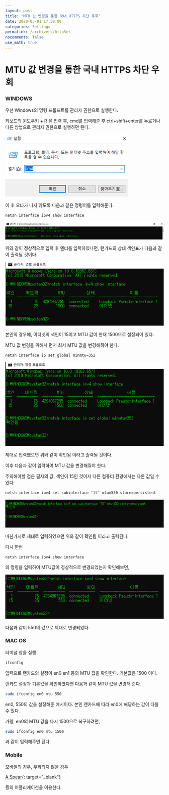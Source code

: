 ```yaml
---
layout: post
title: "MTU 값 변경을 통한 국내 HTTPS 차단 우회"
date: 2020-03-01 17:30:00
categories: Settings
permalink: /archivers/httpSet
nocomments: false
use_math: true
---
```


# MTU 값 변경을 통한 국내 HTTPS 차단 우회

### WINDOWS

우선 Windows의 명령 프롬프트를 관리자 권한으로 실행한다.

키보드의 윈도우키 + R 을 입력 후, cmd를 입력해준 후 ctrl+shift+enter를 누르거나 다른 방법으로 관리자 권한으로 실행하면 된다.

![executeCMD](/assets/posts/2020-03-01-httpSet/exccmd.png)

이 후 오타가 나지 않도록 다음과 같은 명령어를 입력해준다.

```
netsh interface ipv4 show interface
```

![insertcmd](/assets/posts/2020-03-01-httpSet/insertcmd.png)

위와 같이 정상적으로 입력 후 엔터를 입력하였다면, 랜카드의 상태 색인표가 다음과 같이 출력될 것이다.

![intershow](/assets/posts/2020-03-01-httpSet/intershow.png)

본인의 경우에, 이더넷의 색인이 15이고 MTU 값이 현재 1500으로 설정되어 있다.

MTU 값 변경을 위해서 먼저 최저 MTU 값을 변경해줘야 한다.

```
netsh interface ip set global minmtu=352
```

![minmtu](/assets/posts/2020-03-01-httpSet/minmtu.png)

제대로 입력했으면 위와 같이 확인됨 이라고 출력될 것이다.

이후 다음과 같이 입력하여 MTU 값을 변경해줘야 한다.

주의해야할 점은 필자의 값, 색인이 15인 것이지 다른 컴퓨터 환경에서는 다른 값일 수 있다.

```bash
netsh interface ipv4 set subinterface "15" mtu=550 store=persistent
```

![mtuchange](/assets/posts/2020-03-01-httpSet/mtuchange.png)

마찬가지로 제대로 입력하였으면 위와 같이 확인됨 이라고 출력된다.

다시 한번

```
netsh interface ipv4 show interface
```

의 명령을 입력하여 MTU값이 정상적으로 변경되었는지 확인해보면,

![realchanged](/assets/posts/2020-03-01-httpSet/realchanged.png)

다음과 같이 550의 값으로 제대로 변경되었다.

### MAC OS

터미널 창을 실행

```bash
ifconfig
```

입력으로 랜카드의 설정이 en0 en1 등의 MTU 값을 확인한다. 기본값은 1500 이다.

랜카드 설정과 기본값을 확인하였다면 다음과 같이 MTU 값을 변경해 준다.

```bash
sudo ifconfig en0 mtu 550
```

en0, 550의 값을 설정해준 예시이다. 본인 랜카드에 따라 en0에 해당하는 값이 다를 수 있다.

가령, en0의 MTU 값을 다시 1500으로 복구하려면,

```bash
sudo ifconfig en0 mtu 1500
```

과 같이 입력해주면 된다.

### Mobile

모바일의 경우, 우회되지 않을 경우

[A.Spear](https://github.com/aspear-internet/ASpear-desktop-release){: target="\_blank"}

등의 어플리케이션을 이용한다.
